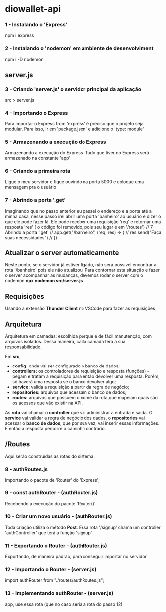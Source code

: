 # diowallet-api

### 1 - Instalando o 'Express'
npm i express

### 2 - Instalando o 'nodemon' em ambiente de desenvolviment
npm i -D nodemon

## server.js

### 3 - Criando 'server.js' o servidor principal da aplicação
src > server.js

### 4 - Importando o Express
Para importar o Express from 'express' é preciso que o projeto seja modular. Para isso, ir em 'package.json' e adicione o 'type: module'

### 5 - Armazenando a execução do Express
Armazenando a execução do Express. Tudo que tiver no Express será armazenado na constante 'app'

### 6 - Criando a primeira rota
Ligue o meu servidor e fique ouvindo na porta 5000 e coloque uma mensagem pra o usuário

### 7 - Abrindo a porta '.get'
Imaginando que no passo anterior eu passei o endereço e a porta até a minha casa, nesse passo irei abrir uma porta 'banheiro' ao usuário e dizer o que ele pode fazer lá. Ele pode receber uma requisição 'req' e retornar uma resposta 'res' ( o código foi removido, pois seu lugar é em '/routes')
// 7 - Abrindo a porta '.get'
// app.get("/banheiro", (req, res) => {
//   res.send("Faça suas necessidades")
// })

## Atualizar o server automaticamente
Neste ponto, se o servidor já estiver ligado, não será possível encontrar a rota '/banheiro' pois ele não atualizou. Para contornar esta situação e fazer o server acompanhar as mudanças, devemos rodar o server com o nodemon **npx nodemon src/server.js**

## Requisições
Usando a extensão **Thunder Client** no VSCode para fazer as requisições

## Arquitetura
Arquitetura em camadas: escolhida porque é de fácil manutenção, com arquivos isolados. Dessa maneira, cada camada terá a sua responsabilidade.

Em **src**,

- **config:** onde vai ser configurado o banco de dados;
- **controllers:** os controladores de requisição e resposta (funções) - pegam e tratam a requisição para então devolver uma resposta. Porém, só haverá uma resposta se o banco devolver algo;
- **service:** valida a requisição a partir da regra de negócio;
- **repositories:** arquivos que acessam o banco de dados;
- **routes:** arquivos que possuem o nome da rota,que mapeiam quais são os acessos que vão existir na API.

As **rota** vai chamar o **controller** que vai administrar a entrada e saída. O **service** vai validar a regra de negócio dos dados, o **repositories** vai acessar o **banco de dados**, que por sua vez, vai inserir essas informações. E então a resposta percorre o caminho contrário.


## /Routes
Aqui serão construídas as rotas do sistema.

### 8 - authRoutes.js
Importando o pacote de 'Router' do 'Express';

### 9 - const authRouter - (authRouter.js)
Recebendo a execução do pacote 'Router()'

### 10 - Criar um novo usuário - (authRouter.js)
Toda criação utiliza o método **Post**.
Essa rota '/signup' chama um controller 'authController' que terá a função 'signup'

### 11 - Exportando o Router - (authRouter.js)
Exportando, de maneira padrão, para conseguir importar no servidor

### 12 - Importando o Router - (server.js)
import authRouter from "./routes/authRoutes.js";

### 13 - Implementando authRouter - (server.js)
app, use essa rota (que no caso seria a rota do passo 12)